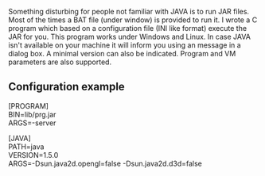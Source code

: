 Something disturbing for people not familiar with JAVA is to run JAR files. Most of the times a BAT file (under window) is provided to run it. I wrote a C program which based on a configuration file (INI like format) execute the JAR for you. This program works under Windows and Linux. In case JAVA isn't available on your machine it will inform you using an message in a dialog box. A minimal version can also be indicated. Program and VM parameters are also supported.

## Configuration example
\[PROGRAM\]  
BIN=lib/prg.jar  
ARGS=-server  

\[JAVA\]  
PATH=java  
VERSION=1.5.0  
ARGS=-Dsun.java2d.opengl=false -Dsun.java2d.d3d=false  
